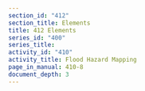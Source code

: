 ```yaml
---
section_id: "412"
section_title: Elements
title: 412 Elements
series_id: "400"
series_title: 
activity_id: "410"
activity_title: Flood Hazard Mapping
page_in_manual: 410-8
document_depth: 3
---
```

